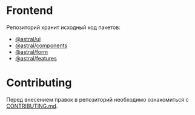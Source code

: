 # Frontend

Репозиторий хранит исходный код пакетов:
- [@astral/ui](https://www.npmjs.com/package/@astral/ui)
- [@astral/components](https://www.npmjs.com/package/@astral/components)
- [@astral/form](https://www.npmjs.com/package/@astral/form)
- [@astral/features](https://www.npmjs.com/package/@astral/features)

# Contributing
Перед внесением правок в репозиторий необходимо ознакомиться с [CONTRIBUTING.md](https://github.com/kaluga-astral/frontend/blob/main/CONTRIBUTING.md).
